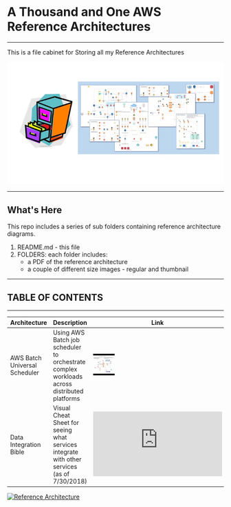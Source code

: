 # A Thousand and One AWS Reference Architectures
---

This is a file cabinet for Storing all my Reference Architectures

![Reference Architecture](https://github.com/rjgleave/1001-aws-reference-architectures/blob/master/assets/reference-architecture-banner.jpg)

---

## What's Here


This repo includes a series of sub folders containing reference architecture diagrams.  

1. README.md - this file
2. FOLDERS: each folder includes:
    *   a PDF of the reference architecture
    *   a couple of different size images - regular and thumbnail

---
## TABLE OF CONTENTS
---

[//]: # (NOTE: See how to form the URL below to display the icon and the link to PDF)
[//]: # (You only need to change the second link below - to the PDF)

| Architecture | Description | Link |
| --- | --- | --- |
| AWS Batch Universal Scheduler | Using AWS Batch job scheduler to orchestrate complex workloads across distributed platforms | [![Reference Architecture](https://github.com/rjgleave/1001-aws-reference-architectures/blob/master/assets/link_icon_tiny.jpg)](https://github.com/rjgleave/1001-aws-reference-architectures/blob/master/aws-batch-universal-scheduler/AWS%20Batch%20-%20Universal%20Scheduler.pdf)
| Data Integration Bible  | Visual Cheat Sheet for seeing what services integrate with other services (as of 7/30/2018) | ![aws-batch-universal-scheduler](https://github.com/rjgleave/1001-aws-reference-architectures/blob/master/data-integration-mapping-bible/Data-Integration-Map.pdf)


[//]: # (NOTE: See how to form the URL below to display the icon and the link to PDF)
[//]: # (You only need to change the second link below - to the PDF)
[![Reference Architecture](https://github.com/rjgleave/1001-aws-reference-architectures/blob/master/assets/link_icon_tiny_tiny.jpg)](https://github.com/rjgleave/1001-aws-reference-architectures/blob/master/aws-batch-universal-scheduler/AWS%20Batch%20-%20Universal%20Scheduler.pdf)
    
